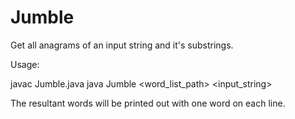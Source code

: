 Jumble
======

Get all anagrams of an input string and it's substrings.


Usage:

javac Jumble.java
java Jumble <word_list_path> <input_string>

The resultant words will be printed out with one word on each line.
